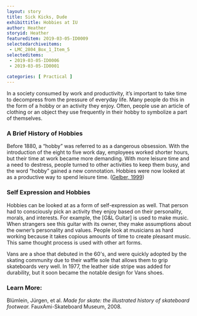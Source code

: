 ```yaml
---
layout: story
title: Sick Kicks, Dude
exhibittitle: Hobbies at IU 
author: Heather
storyid: Heather
featureditem: 2019-03-05-ID0009
selectedarchiveitems:
 - LMC_2804_Box_1_Item_5
selecteditems:
 - 2019-03-05-ID0006
 - 2019-03-05-ID0001
 
categories: [ Practical ]
---
```


In a society consumed by work and productivity, it’s important to take time to decompress from the pressure of everyday life. Many people do this in the form of a hobby or an activity they enjoy. Often, people use an article of clothing or an object they use frequently in their hobby to symbolize a part of themselves. 

### A Brief History of Hobbies

Before 1880, a “hobby” was referred to as a dangerous obsession. With the introduction of the eight to five work day, employees worked shorter hours, but their time at work became more demanding. With more leisure time and a need to destress, people turned to other activities to keep them busy, and the word “hobby” gained a new connotation. Hobbies were now looked at as a productive way to spend leisure time. ([Gelber, 1999](https://books.google.com/books?hl=en&lr=&id=Cda_QMSGK3sC&oi=fnd&pg=PR9&dq=+Gelber+S+M.+%27%E2%80%99Hobbies:+leisure+and+the+Culture+of+Work+in+America%E2%80%99%E2%80%99+Columbia+University+Press,+1999,+p.+11.+&ots=fZiMxf_YAv&sig=ARUiOMrHujP6Tu2FxqX9g5Xb4bg#v=onepage&q&f=false))

### Self Expression and Hobbies

Hobbies can be looked at as a form of self-expression as well. That person had to consciously pick an activity they enjoy based on their personality, morals, and interests. For example, the [G&L Guitar] is used to make music. When strangers see this guitar with its owner, they make assumptions about the owner’s personality and values. People look at musicians as hard working because it takes copious amounts of time to create pleasant music. This same thought process is used with other art forms.

Vans are a shoe that debuted in the 60's, and were quickly adopted by the skating community due to their waffle sole that allows them to grip skateboards very well. In 1977, the leather side stripe was added for durability, but it soon became the notable design for Vans shoes. 

### Learn More:

Blümlein, Jürgen, et al. *Made for skate: the illustrated history of skateboard footwear.* FauxAmi-Skateboard Museum, 2008.

